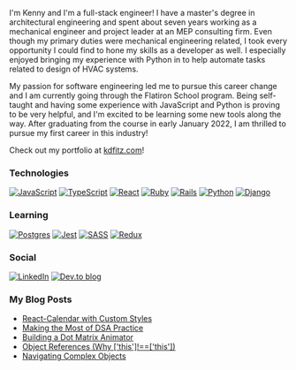 I'm Kenny and I'm a full-stack engineer! I have a master's degree in architectural engineering and spent about seven years working as a mechanical engineer and project leader at an MEP consulting firm. Even though my primary duties were mechanical engineering related, I took every opportunity I could find to hone my skills as a developer as well. I especially enjoyed bringing my experience with Python in to help automate tasks related to design of HVAC systems.

My passion for software engineering led me to pursue this career change and I am currently going through the Flatiron School program. Being self-taught and having some experience with JavaScript and Python is proving to be very helpful, and I'm excited to be learning some new tools along the way. After graduating from the course in early January 2022, I am thrilled to pursue my first career in this industry!

Check out my portfolio at [kdfitz.com](https://kdfitz.com)!

### Technologies
[![JavaScript](https://img.shields.io/badge/javascript-%23323330.svg?style=for-the-badge&logo=javascript&logoColor=%23F7DF1E)](https://github.com/fitzgeraldkd?tab=repositories&q=topic%3Ajavascript)
[![TypeScript](https://img.shields.io/badge/typescript-%23007ACC.svg?style=for-the-badge&logo=typescript&logoColor=white)](https://github.com/fitzgeraldkd?tab=repositories&q=topic%3Atypescript)
[![React](https://img.shields.io/badge/react-%2320232a.svg?style=for-the-badge&logo=react&logoColor=%2361DAFB)](https://github.com/fitzgeraldkd?tab=repositories&q=topic%3Areact)
[![Ruby](https://img.shields.io/badge/ruby-%23CC342D.svg?style=for-the-badge&logo=ruby&logoColor=white)](https://github.com/fitzgeraldkd?tab=repositories&q=topic%3Aruby)
[![Rails](https://img.shields.io/badge/rails-%23CC0000.svg?style=for-the-badge&logo=ruby-on-rails&logoColor=white)](https://github.com/fitzgeraldkd?tab=repositories&q=topic%3Arails)
[![Python](https://img.shields.io/badge/python-3670A0?style=for-the-badge&logo=python&logoColor=ffdd54)](https://github.com/fitzgeraldkd?tab=repositories&q=topic%3Apython)
[![Django](https://img.shields.io/badge/django-%23092E20.svg?style=for-the-badge&logo=django&logoColor=white)](https://github.com/fitzgeraldkd?tab=repositories&q=topic%3Adjango)

### Learning
[![Postgres](https://img.shields.io/badge/postgres-%23316192.svg?style=for-the-badge&logo=postgresql&logoColor=white)](https://github.com/fitzgeraldkd?tab=repositories&q=topic%3Apostgres)
[![Jest](https://img.shields.io/badge/-jest-%23C21325?style=for-the-badge&logo=jest&logoColor=white)](https://github.com/fitzgeraldkd?tab=repositories&q=topic%3Ajest)
[![SASS](https://img.shields.io/badge/SASS-hotpink.svg?style=for-the-badge&logo=SASS&logoColor=white)](https://github.com/fitzgeraldkd?tab=repositories&q=topic%3Asass)
[![Redux](https://img.shields.io/badge/redux-%23593d88.svg?style=for-the-badge&logo=redux&logoColor=white)](https://github.com/fitzgeraldkd?tab=repositories&q=topic%3Aredux)

### Social
[![LinkedIn](https://img.shields.io/badge/linkedin-%230077B5.svg?style=for-the-badge&logo=linkedin&logoColor=white)](https://www.linkedin.com/in/kenneth-fitzgerald/)
[![Dev.to blog](https://img.shields.io/badge/dev.to-0A0A0A?style=for-the-badge&logo=dev.to&logoColor=white)](https://dev.to/fitzgeraldkd)

### My Blog Posts

<!-- BLOG-POST-LIST:START -->
- [React-Calendar with Custom Styles](https://dev.to/fitzgeraldkd/react-calendar-with-custom-styles-30c9)
- [Making the Most of DSA Practice](https://dev.to/fitzgeraldkd/making-the-most-of-dsa-practice-5h78)
- [Building a Dot Matrix Animator](https://dev.to/fitzgeraldkd/building-a-dot-matrix-animator-4edm)
- [Object References &lpar;Why [&#39;this&#39;]!==[&#39;this&#39;]&rpar;](https://dev.to/fitzgeraldkd/object-references-why-thisthis-5l6)
- [Navigating Complex Objects](https://dev.to/fitzgeraldkd/navigating-complex-objects-4pe7)
<!-- BLOG-POST-LIST:END -->

<!--
**fitzgeraldkd/fitzgeraldkd** is a ✨ _special_ ✨ repository because its `README.md` (this file) appears on your GitHub profile.

Here are some ideas to get you started:

- 🔭 I’m currently working on ...
- 🌱 I’m currently learning ...
- 👯 I’m looking to collaborate on ...
- 🤔 I’m looking for help with ...
- 💬 Ask me about ...
- 📫 How to reach me: ...
- 😄 Pronouns: ...
- ⚡ Fun fact: ...
-->
